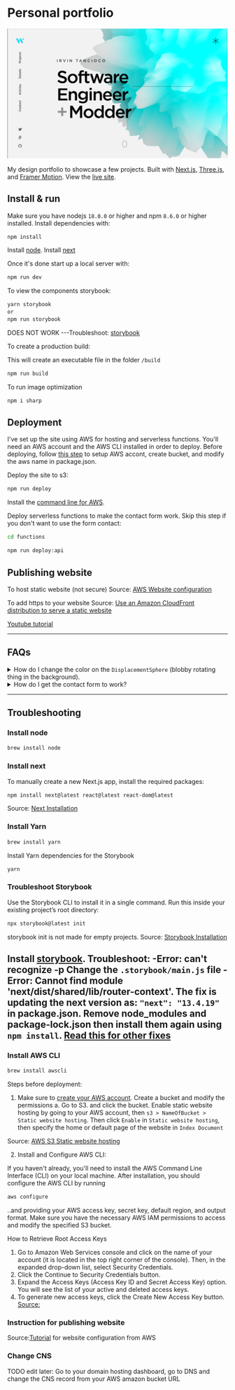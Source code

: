 # Personal portfolio

[![Site preview](/public/site-preview.png)](https://tancioco.com)

My design portfolio to showcase a few projects. Built with [Next.js](https://nextjs.org/), [Three.js](https://threejs.org/), and [Framer Motion](https://www.framer.com/motion/). View the [live site](www.tancioco.com).

## Install & run

Make sure you have nodejs `18.0.0` or higher and npm `8.6.0` or higher installed. Install dependencies with:

```bash
npm install
```
Install [node](#install-node). Install [next](#install-next)

Once it's done start up a local server with:

```bash
npm run dev
```

To view the components storybook:

```bash
yarn storybook
or
npm run storybook
```
DOES NOT WORK ---Troubleshoot: [storybook](#troubleshoot-storybook)

To create a production build:

This will create an executable file in the folder `/build`
```bash
npm run build
```
To run image optimization
```bash
npm i sharp
```


## Deployment

I've set up the site using AWS for hosting and serverless functions. You'll need an AWS account and the AWS CLI installed in order to deploy. Before deploying, follow [this step](#install-aws-cli) to setup AWS accont, create bucket, and modify the aws name in package.json.

Deploy the site to s3:

```bash
npm run deploy
```

Install the [command line for AWS](#install-aws-cli).

Deploy serverless functions to make the contact form work. Skip this step if you don't want to use the form contact:

```bash
cd functions
```

```bash
npm run deploy:api
```

## Publishing website
To host static website (not secure)
Source: [AWS Website configuration](#instruction-for-publishing-website)

To add https to your website
Source: [Use an Amazon CloudFront distribution to serve a static website](https://docs.aws.amazon.com/Route53/latest/DeveloperGuide/getting-started-cloudfront-overview.html#getting-started-prerequisites-cloudfront)

[Youtube tutorial](https://www.youtube.com/watch?v=qsJSv7J4s7k) 

----------------------------------------------------------------------------------
## FAQs

<details>
  <summary>How do I change the color on the <code>DisplacementSphere</code> (blobby rotating thing in the background).</summary>
  
  You'll need to edit the fragment shader. [Check out this issue for more details](https://github.com/HamishMW/portfolio/issues/19#issuecomment-870996615).
</details>

<details>
  <summary>How do I get the contact form to work?</summary>
  
  It's set up using a serverless function with AWS Lambda. You'll need to set up an AWS account and deploy the function. [Refer to this issue for more details](https://github.com/HamishMW/portfolio/issues/21#issuecomment-958727113).
</details>



----------------------------------------------------------------------------------

## Troubleshooting
### Install node

```bash
brew install node
```

### Install next
To manually create a new Next.js app, install the required packages:
```bash
npm install next@latest react@latest react-dom@latest
```
Source: [Next Installation](https://nextjs.org/docs/getting-started/installation)

### Install Yarn
```bash
brew install yarn
```
Install Yarn dependencies for the Storybook
```bash
yarn
```
### Troubleshoot Storybook
Use the Storybook CLI to install it in a single command. Run this inside your existing project’s root directory:
```bash
npx storybook@latest init
```
storybook init is not made for empty projects.
Source: [Storybook Installation](https://storybook.js.org/docs/react/get-started/install)

Install [storybook](#install-storybook).
Troubleshoot: 
-Error: can't recognize -p
Change the `.storybook/main.js` file
-Error: Cannot find module 'next/dist/shared/lib/router-context'. The fix is updating the next version as:
`"next": "13.4.19" ` in package.json. Remove node_modules and package-lock.json then install them again using `npm install`. [Read this for other fixes](https://github.com/storybookjs/storybook/issues/24234)
-

### Install AWS CLI
```bash
brew install awscli
```
Steps before deployment:
1. Make sure to [create your AWS account](https://repost.aws/knowledge-center/create-and-activate-aws-account). Create a bucket and modify the permissions
  a. Go to S3. and click the bucket. Enable static website hosting by going to your AWS account, then `s3 > NameOfBucket > Static website hosting`. Then click `Enable` in `Static website hosting`, then specify the home or default page of the website in `Index Document`

  Source: [AWS S3 Static website hosting](https://docs.aws.amazon.com/AmazonS3/latest/userguide/website-hosting-custom-domain-walkthrough.html#root-domain-walkthrough-configure-bucket-aswebsite)

2. Install and Configure AWS CLI:

If you haven't already, you'll need to install the AWS Command Line Interface (CLI) on your local machine.
After installation, you should configure the AWS CLI by running 
```bash
aws configure
```
..and providing your AWS access key, secret key, default region, and output format. Make sure you have the necessary AWS IAM permissions to access and modify the specified S3 bucket. 


How to Retrieve Root Access Keys
1.  Go to Amazon Web Services console and click on the name of your account (it is located in the top right corner of the console). Then, in the expanded drop-down list, select Security Credentials.
2.  Click the Continue to Security Credentials button.
3.  Expand the Access Keys (Access Key ID and Secret Access Key) option. You will see the list of your active and deleted access keys.
4.  To generate new access keys, click the Create New Access Key button.
[Source: ](https://www.msp360.com/resources/blog/how-to-find-your-aws-access-key-id-and-secret-access-key/)

### Instruction for publishing website
Source:[Tutorial](https://docs.aws.amazon.com/AmazonS3/latest/userguide/website-hosting-custom-domain-walkthrough.html#root-domain-walkthrough-configure-bucket-aswebsite)  for website configuration from AWS

### Change CNS
TODO edit later: Go to your domain hosting dashboard, go to DNS and change the CNS record from your AWS amazon bucket URL